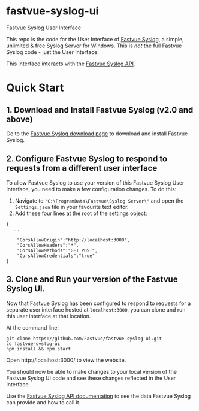 # fastvue-syslog-ui
Fastvue Syslog User Interface

This repo is the code for the User Interface of [Fastvue Syslog](https://www.fastvue.co/syslog "Fastvue Syslog"), a simple, unlimited & free Syslog Server for Windows. This is _not_ the full Fastvue Syslog code - just the User Interface.

This interface interacts with the [Fastvue Syslog API](https://docs.fastvue.co/fastvue/syslog/api/2.0/ "Fastvue Syslog API").

# Quick Start

## 1. Download and Install Fastvue Syslog (v2.0 and above)

Go to the [Fastvue Syslog download page](https://www.fastvue.co/syslog/download "Fastvue Syslog") to download and install Fastvue Syslog.

## 2. Configure Fastvue Syslog to respond to requests from a different user interface

To allow Fastvue Syslog to use your version of this Fastvue Syslog User Interface, you need to make a few configuration changes. To do this:

1. Navigate to `"C:\ProgramData\Fastvue\Syslog Server\"` and open the `Settings.json` file in your favourite text editor.
2. Add these four lines at the root of the settings object:
```
{
  ...
  
	"CorsAllowOrigin":"http://localhost:3000",
	"CorsAllowHeaders":"*",
	"CorsAllowMethods":"GET POST",
	"CorsAllowCredentials":"true"
}
```

## 3. Clone and Run your version of the Fastvue Syslog UI.

Now that Fastvue Syslog has been configured to respond to requests for a separate user interface hosted at `localhost:3000`, you can clone and run this user interface at that location. 

At the command line:

```
git clone https://github.com/Fastvue/fastvue-syslog-ui.git
cd fastvue-syslog-ui
npm install && npm start
```

Open http://localhost:3000/ to view the website.

You should now be able to make changes to your local version of the Fastvue Syslog UI code and see these changes reflected in the User Interface.

Use the [Fastvue Syslog API documentation](https://docs.fastvue.co/fastvue/syslog/api/2.0/ "Fastvue Syslog API") to see the data Fastvue Syslog can provide and how to call it.
